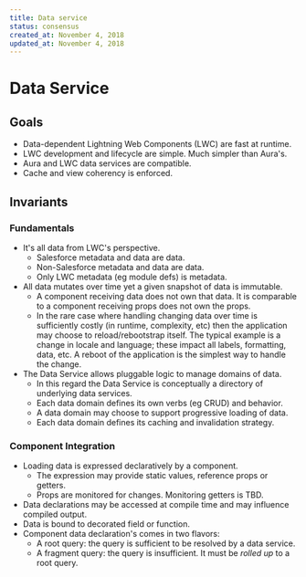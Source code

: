 ```yaml
---
title: Data service
status: consensus
created_at: November 4, 2018
updated_at: November 4, 2018
---
```


# Data Service

## Goals

* Data-dependent Lightning Web Components (LWC) are fast at runtime.
* LWC development and lifecycle are simple. Much simpler than Aura's.
* Aura and LWC data services are compatible.
* Cache and view coherency is enforced.

## Invariants

### Fundamentals

* It's all data from LWC's perspective.
  * Salesforce metadata and data are data.
  * Non-Salesforce metadata and data are data.
  * Only LWC metadata (eg module defs) is metadata.
* All data mutates over time yet a given snapshot of data is immutable.
  * A component receiving data does not own that data. It is comparable to a component receiving props does not own the props.
  * In the rare case where handling changing data over time is sufficiently costly (in runtime, complexity, etc) then the application may choose to reload/rebootstrap itself. The typical example is a change in locale and language; these impact all labels, formatting, data, etc. A reboot of the application is the simplest way to handle the change.
* The Data Service allows pluggable logic to manage domains of data.
  * In this regard the Data Service is conceptually a directory of underlying data services.
  * Each data domain defines its own verbs (eg CRUD) and behavior.
  * A data domain may choose to support progressive loading of data.
  * Each data domain defines its caching and invalidation strategy.

### Component Integration

* Loading data is expressed declaratively by a component.
  * The expression may provide static values, reference props or getters.
  * Props are monitored for changes. Monitoring getters is TBD.
* Data declarations may be accessed at compile time and may influence compiled output.
* Data is bound to decorated field or function.
* Component data declaration's comes in two flavors:
  * A root query: the query is sufficient to be resolved by a data service.
  * A fragment query: the query is insufficient. It must be *rolled up* to a root query.

